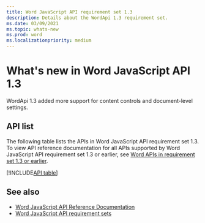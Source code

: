 ```yaml
---
title: Word JavaScript API requirement set 1.3
description: Details about the WordApi 1.3 requirement set.
ms.date: 03/09/2021
ms.topic: whats-new
ms.prod: word
ms.localizationpriority: medium
---
```


# What's new in Word JavaScript API 1.3

WordApi 1.3 added more support for content controls and document-level settings.

## API list

The following table lists the APIs in Word JavaScript API requirement set 1.3. To view API reference documentation for all APIs supported by Word JavaScript API requirement set 1.3 or earlier, see [Word APIs in requirement set 1.3 or earlier](/javascript/api/word?view=word-js-1.3&preserve-view=true).

[!INCLUDE[API table](../../includes/word-1_3.md)]

## See also

- [Word JavaScript API Reference Documentation](/javascript/api/word)
- [Word JavaScript API requirement sets](word-api-requirement-sets.md)
